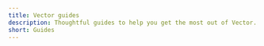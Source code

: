 ```yaml
---
title: Vector guides
description: Thoughtful guides to help you get the most out of Vector. Created and curated by the Vector team.
short: Guides
---
```

